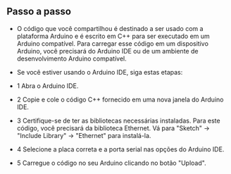 ## Passo a passo

- O código que você compartilhou é destinado a ser usado com a plataforma Arduino e é escrito em C++ para ser executado em um Arduino compatível. Para carregar esse código em um dispositivo Arduino, você precisará do Arduino IDE ou de um ambiente de desenvolvimento Arduino compatível.

- Se você estiver usando o Arduino IDE, siga estas etapas:

- 1 Abra o Arduino IDE.
- 2 Copie e cole o código C++ fornecido em uma nova janela do Arduino IDE.
- 3 Certifique-se de ter as bibliotecas necessárias instaladas. Para este código, você precisará da biblioteca Ethernet. Vá para "Sketch" -> "Include Library" -> "Ethernet" para instalá-la.
- 4 Selecione a placa correta e a porta serial nas opções do Arduino IDE.
- 5 Carregue o código no seu Arduino clicando no botão "Upload".
